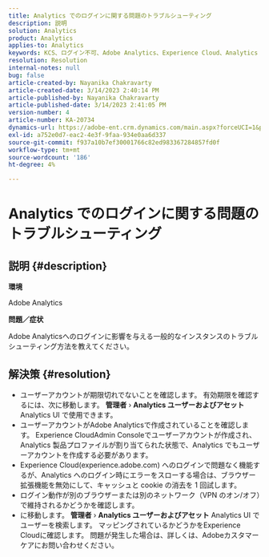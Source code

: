 ```yaml
---
title: Analytics でのログインに関する問題のトラブルシューティング
description: 説明
solution: Analytics
product: Analytics
applies-to: Analytics
keywords: KCS、ログイン不可、Adobe Analytics、Experience Cloud、Analytics UI
resolution: Resolution
internal-notes: null
bug: false
article-created-by: Nayanika Chakravarty
article-created-date: 3/14/2023 2:40:14 PM
article-published-by: Nayanika Chakravarty
article-published-date: 3/14/2023 2:41:05 PM
version-number: 4
article-number: KA-20734
dynamics-url: https://adobe-ent.crm.dynamics.com/main.aspx?forceUCI=1&pagetype=entityrecord&etn=knowledgearticle&id=02314f20-76c2-ed11-83ff-6045bd006a22
exl-id: a752e0d7-eac2-4e3f-9faa-934e0aa6d337
source-git-commit: f937a10b7ef30001766c82ed983367284857fd0f
workflow-type: tm+mt
source-wordcount: '186'
ht-degree: 4%

---
```


# Analytics でのログインに関する問題のトラブルシューティング

## 説明 {#description}


<b>環境</b>

Adobe Analytics

<b>問題／症状</b>

Adobe Analyticsへのログインに影響を与える一般的なインスタンスのトラブルシューティング方法を教えてください。


## 解決策 {#resolution}


- ユーザーアカウントが期限切れでないことを確認します。 有効期限を確認するには、次に移動します。 <b>管理者</b> › <b>Analytics ユーザーおよびアセット</b> Analytics UI で使用できます。
- ユーザーアカウントがAdobe Analyticsで作成されていることを確認します。 Experience CloudAdmin Consoleでユーザーアカウントが作成され、Analytics 製品プロファイルが割り当てられた状態で、Analytics でもユーザーアカウントを作成する必要があります。
- Experience Cloud(experience.adobe.com) へのログインで問題なく機能するが、Analytics へのログイン時にエラーをスローする場合は、ブラウザー拡張機能を無効にして、キャッシュと cookie の消去を 1 回試します。
- ログイン動作が別のブラウザーまたは別のネットワーク（VPN のオン/オフ）で維持されるかどうかを確認します。
- に移動します。 <b>管理者</b> › <b>Analytics ユーザーおよびアセット</b> Analytics UI でユーザーを検索します。 マッピングされているかどうかをExperience Cloudに確認します。 問題が発生した場合は、詳しくは、Adobeカスタマーケアにお問い合わせください。
